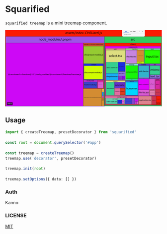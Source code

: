 # Squarified

`squarified treemap` is a mini treemap component.

![display](./data.gif)

## Usage

```ts
import { createTreemap, presetDecorator } from 'squarified'

const root = document.querySelector('#app')

const treemap = createTreemap()
treemap.use('decorator', presetDecorator)

treemap.init(root)

treemap.setOptions({ data: [] })
```

### Auth

Kanno

### LICENSE

[MIT](./LICENSE)
